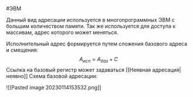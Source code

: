 #ЭВМ 

Данный вид адресации используется в многопрограммных ЭВМ с большим количеством памяти. Так же используется для доступа к массивам, адрес которого может меняться. 

Исполнительный адрес формируется путем сложения базового адреса и смещения:
$$A_{исп}=A_{баз}+С$$
Ссылка на базовый регистр может задаваться [[Неявная адресация|неявно]]
Схема базовой адресации:

![[Pasted image 20230114153532.png]]
